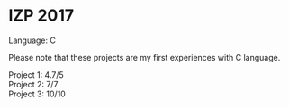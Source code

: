 # IZP 2017
Language: C

Please note that these projects are my first experiences with C language.

Project 1: 4.7/5<br>
Project 2: 7/7<br>
Project 3: 10/10<br>